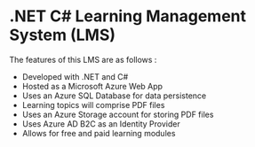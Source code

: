 # .NET C# Learning Management System (LMS)

The features of this LMS are as follows :

- Developed with .NET and C#
- Hosted as a Microsoft Azure Web App
- Uses an Azure SQL Database for data persistence
- Learning topics will comprise PDF files
- Uses an Azure Storage account for storing PDF files
- Uses Azure AD B2C as an Identity Provider
- Allows for free and paid learning modules
